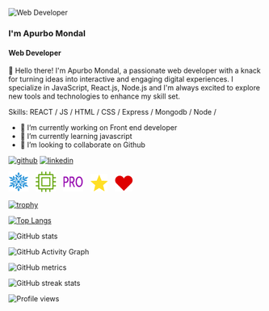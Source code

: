 ![Web Developer](https://i.ibb.co/7nS2D14/Pro-Developers-Colorful-Dark-Gray-Orange-Linked-In-Banner.png)

### I'm Apurbo Mondal
#### Web Developer
👋 Hello there! I'm Apurbo Mondal, a passionate web developer with a knack for turning ideas into interactive and engaging digital experiences. I specialize in JavaScript, React.js, Node.js and I'm always excited to explore new tools and technologies to enhance my skill set.

Skills: REACT / JS / HTML / CSS / Express / Mongodb / Node /

- 🔭 I’m currently working on Front end developer 
- 🌱 I’m currently learning javascript 
- 👯 I’m looking to collaborate on Github 


[<img src='https://cdn.jsdelivr.net/npm/simple-icons@3.0.1/icons/github.svg' alt='github' height='40'>](https://github.com/apurbomondal85)  [<img src='https://cdn.jsdelivr.net/npm/simple-icons@3.0.1/icons/linkedin.svg' alt='linkedin' height='40'>](https://www.linkedin.com/in/apurbo5485/)  

<a href='https://archiveprogram.github.com/'><img src='https://raw.githubusercontent.com/acervenky/animated-github-badges/master/assets/acbadge.gif' width='40' height='40'></a> <a href='https://docs.github.com/en/developers'><img src='https://raw.githubusercontent.com/acervenky/animated-github-badges/master/assets/devbadge.gif' width='40' height='40'></a> <a href='https://github.com/pricing'><img src='https://raw.githubusercontent.com/acervenky/animated-github-badges/master/assets/pro.gif' width='40' height='40'></a> <a href='https://stars.github.com/'><img src='https://raw.githubusercontent.com/acervenky/animated-github-badges/master/assets/starbadge.gif' width='35' height='35'></a> <a href='https://docs.github.com/en/github/supporting-the-open-source-community-with-github-sponsors'><img src='https://raw.githubusercontent.com/acervenky/animated-github-badges/master/assets/sponsorbadge.gif' width='35' height='35'></a> 

[![trophy](https://github-profile-trophy.vercel.app/?username=apurbomondal85)](https://github.com/ryo-ma/github-profile-trophy)

[![Top Langs](https://github-readme-stats.vercel.app/api/top-langs/?username=apurbomondal85)](https://github.com/anuraghazra/github-readme-stats)

![GitHub stats](https://github-readme-stats.vercel.app/api?username=apurbomondal85&show_icons=true)  

![GitHub Activity Graph](https://activity-graph.herokuapp.com/graph?username=apurbomondal85)  

![GitHub metrics](https://metrics.lecoq.io/apurbomondal85)  

![GitHub streak stats](https://streak-stats.demolab.com/?user=apurbomondal85)  

![Profile views](https://gpvc.arturio.dev/apurbomondal85)  
